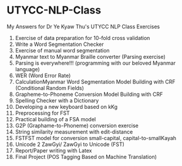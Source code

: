 # UTYCC-NLP-Class
My Answers for Dr Ye Kyaw Thu's UTYCC NLP Class Exercises
1. Exercise of data preparation for 10-fold cross validation
2. Write a Word Segmentation Checker
3. Exercise of manual word segmentation
4. Myanmar text to Myanmar Braille converter (Parsing exercise)
5. Parsing is everywhere!!! (programming with our beloved Myanmar language)
6. WER (Word Error Rate)
7. CalculationMyanmar Word Segmentation Model Building with CRF (Conditional Random Fields)
8. Grapheme-to-Phoneme Conversion Model Building with CRF
9. Spelling Checker with a Dictionary
10. Developing a new keyboard based on kKg
11. Preprocessing for FST
12. Practical building of a FSA model
13. G2P (Graphame-to-Phoneme) conversion exercise
14. String similarity measurement with edit-distance
15. FSTFST model for conversion small-capital, capital-to-smallKayah
16. Unicode 2 ZawGyi/ ZawGyi to Unicode (FST)
17. Report/Paper writing with Latex 
18. Final Project (POS Tagging Based on Machine Translation)
